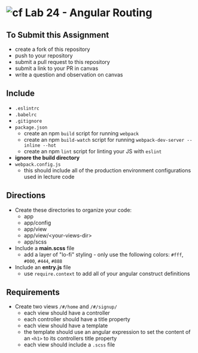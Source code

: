 ![cf](https://i.imgur.com/7v5ASc8.png) Lab 24 - Angular Routing
======

## To Submit this Assignment
  * create a fork of this repository
  * push to your repository
  * submit a pull request to this repository
  * submit a link to your PR in canvas
  * write a question and observation on canvas

## Include
  * `.eslintrc`
  * `.babelrc`
  * `.gitignore`
  * `package.json`
    * create an npm `build` script for running `webpack`
    * create an npm `build-watch` script for running `webpack-dev-server --inline --hot`
    * create an npm `lint` script for linting your JS with `eslint`
  * **ignore the build directory**
  * `webpack.config.js`
    * this should include all of the production environment configurations used in lecture code


## Directions
  * Create these directories to organize your code:
    * app
    * app/config
    * app/view
    * app/view/\<your-views-dir\>
    * app/scss
  * Include a **main.scss** file
    * add a layer of "lo-fi" styling - only use the following colors: `#fff`, `#000`, `#444`, `#888`
  * Include an **entry.js** file
    * use `require.context` to add all of your angular construct definitions

## Requirements
  * Create two views `/#/home` and `/#/signup/`
    * each view should have a controller
    * each controller should have a title property
    * each view should have a template
    * the template should use an angular expression to set the content of an `<h1>` to its controllers title property
    * each view should include a `.scss` file
